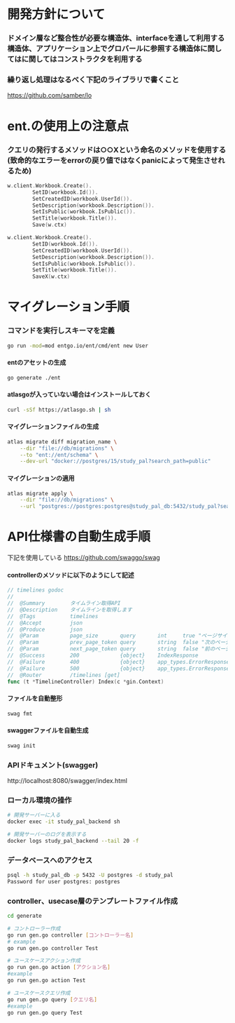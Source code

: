 # 開発方針について

### ドメイン層など整合性が必要な構造体、interfaceを通して利用する構造体、アプリケーション上でグロバールに参照する構造体に関してはに関してはコンストラクタを利用する


### 繰り返し処理はなるべく下記のライブラリで書くこと
https://github.com/samber/lo

# ent.の使用上の注意点

### クエリの発行するメソッドは○○Xという命名のメソッドを使用する(致命的なエラーをerrorの戻り値ではなくpanicによって発生させれるため)
```go
w.client.Workbook.Create().
		SetID(workbook.Id()).
		SetCreatedID(workbook.UserId()).
		SetDescription(workbook.Description()).
		SetIsPublic(workbook.IsPublic()).
		SetTitle(workbook.Title()).
		Save(w.ctx)
```

```go
w.client.Workbook.Create().
		SetID(workbook.Id()).
		SetCreatedID(workbook.UserId()).
		SetDescription(workbook.Description()).
		SetIsPublic(workbook.IsPublic()).
		SetTitle(workbook.Title()).
		SaveX(w.ctx)
```

# マイグレーション手順

### コマンドを実行しスキーマを定義
```sh
go run -mod=mod entgo.io/ent/cmd/ent new User
```

#### entのアセットの生成
```sh
go generate ./ent
```

#### atlasgoが入っていない場合はインストールしておく
```sh
curl -sSf https://atlasgo.sh | sh
```

#### マイグレーションファイルの生成
```sh
atlas migrate diff migration_name \
    --dir "file://db/migrations" \
    --to "ent://ent/schema" \
    --dev-url "docker://postgres/15/study_pal?search_path=public"
```

#### マイグレーションの適用
```sh
atlas migrate apply \
    --dir "file://db/migrations" \
    --url "postgres://postgres:postgres@study_pal_db:5432/study_pal?search_path=public&sslmode=disable"
```


# API仕様書の自動生成手順
下記を使用している
https://github.com/swaggo/swag

#### controllerのメソッドに以下のようにして記述
```go
// timelines godoc
//
//	@Summary		タイムライン取得API
//	@Description	タイムラインを取得します
//	@Tags			timelines
//	@Accept			json
//	@Produce		json
//	@Param			page_size		query		int		true "ページサイズ"
//	@Param			prev_page_token	query		string	false "次のページのトークン"
//	@Param			next_page_token	query		string	false "前のページのトークン"
//	@Success		200				{object}	IndexResponse
//	@Failure		400				{object}	app_types.ErrorResponse
//	@Failure		500				{object}	app_types.ErrorResponse
//	@Router			/timelines [get]
func (t *TimelineController) Index(c *gin.Context)
```

#### ファイルを自動整形
```sh
swag fmt
```

#### swaggerファイルを自動生成
```sh
swag init
```

### APIドキュメント(swagger)
http://localhost:8080/swagger/index.html


### ローカル環境の操作

```sh
# 開発サーバーに入る
docker exec -it study_pal_backend sh

# 開発サーバーのログを表示する
docker logs study_pal_backend --tail 20 -f
```

### データベースへのアクセス
```sh
psql -h study_pal_db -p 5432 -U postgres -d study_pal
Password for user postgres: postgres
```

### controller、usecase層のテンプレートファイル作成
```sh
cd generate

# コントローラー作成
go run gen.go controller [コントローラー名]
# example
go run gen.go controller Test

# ユースケースアクション作成
go run gen.go action [アクション名]
#example
go run gen.go action Test

# ユースケースクエリ作成
go run gen.go query [クエリ名]
#example
go run gen.go query Test
```